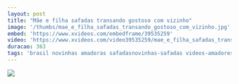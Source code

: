 ```yaml
---
layout: post
title: "Mãe e filha safadas transando gostoso com vizinho"
image: '/thumbs/mae_e_filha_safadas_transando_gostoso_com_vizinho.jpg'
embed: 'https://www.xvideos.com/embedframe/39535259'
video: 'https://www.xvideos.com/video39535259/mae_e_filha_safadas_transando_gostoso_com_vizinho_www.eudotado.tk'
duracao: 363
tags: 'brasil novinhas amadoras safadasnovinhas-safadas videos-amadores novinha-safada sexo-amador coroa-gostosa coroas-transando novinhas-amadoras sexo-gostoso caiu-net videos-amadores-brasileiros amadoras-videos videos-amadores-brasileiro video-amador-brasileiro coroas-safadas video-amador-br'
---
```

<a href="{{ page.url | prepend: site.baseurl | prepend: site.url }}"><img src="{{ page.image | prepend: site.baseurl | prepend: site.url }}" /></a>

